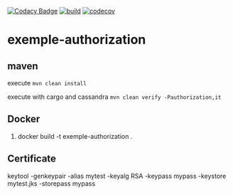 [![Codacy Badge](https://api.codacy.com/project/badge/Grade/e64c3c7bccbc433fa68494c1e72d5bb3)](https://app.codacy.com/gh/doudouchat/exemple-authorization?utm_source=github.com&utm_medium=referral&utm_content=doudouchat/exemple-authorization&utm_campaign=Badge_Grade_Settings)
[![build](https://github.com/doudouchat/exemple-authorization/workflows/build/badge.svg)](https://github.com/doudouchat/exemple-authorization/actions)
[![codecov](https://codecov.io/gh/doudouchat/exemple-authorization/graph/badge.svg)](https://codecov.io/gh/doudouchat/exemple-authorization) 

# exemple-authorization

## maven

<p>execute <code>mvn clean install</code></p>

<p>execute with cargo and cassandra <code>mvn clean verify -Pauthorization,it</code></p>

## Docker

<ol>
<li>docker build -t exemple-authorization .</li>
</ol>

## Certificate

keytool -genkeypair -alias mytest -keyalg RSA -keypass mypass -keystore mytest.jks -storepass mypass
